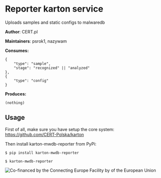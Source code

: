 # Reporter karton service

Uploads samples and static configs to malwaredb

**Author**: CERT.pl

**Maintainers**: psrok1, nazywam

**Consumes:**
```
{
    "type": "sample",
    "stage": "recognized" || "analyzed"
},
{
    "type": "config"
}
```

**Produces:**
```
(nothing)
```


## Usage

First of all, make sure you have setup the core system: https://github.com/CERT-Polska/karton

Then install karton-mwdb-reporter from PyPi:

```shell
$ pip install karton-mwdb-reporter

$ karton-mwdb-reporter
```

![Co-financed by the Connecting Europe Facility by of the European Union](https://www.cert.pl/wp-content/uploads/2019/02/en_horizontal_cef_logo-1.png)